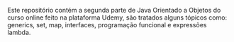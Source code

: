 Este repositório contém a segunda parte de Java Orientado a Objetos do curso online feito na plataforma Udemy, são tratados alguns tópicos como: 
generics, set, map, interfaces, programação funcional e expressões lambda.
